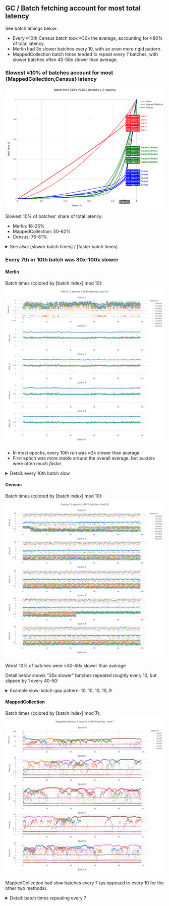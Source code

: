 ## GC / Batch fetching account for most total latency

See batch timings below:
- Every ≈10th Census batch took ≈30x the average, accounting for ≈80% of total latency.
- Merlin had 3x slower batches every 10, with an even more rigid pattern.
- MappedCollection batch times tended to repeat every 7 batches, with slower batches often 40-50x slower than average.

### Slowest ≈10% of batches account for most {MappedCollection,Census} latency

[![](screenshots/cdf.gif)](screenshots/)

Slowest 10% of batches' share of total latency:
- Merlin: 18-25%
- MappedCollection: 50-62%
- Census: 76-81%

<details><summary>See also: [slower batch times] / [faster batch times]</summary>

[![](screenshots/ratios.gif)](screenshots/)
</details>

### Every 7th or 10th batch was 30x-100x slower

#### Merlin
Batch times (colored by [batch index] mod 10):
[![](img/merlin_batches_mod10.png)](img/merlin_batches_mod10.png)

- In most epochs, every 10th run was ≈3x slower than average
- First epoch was more stable around the overall average, but `1mod10`s were often much *faster*.

<details><summary>Detail: every 10th batch slow</summary>

[![](img/merlin_batches_mod10_1200:1800.png)](img/merlin_batches_mod10_1200:1800.png)

The first epoch exhibited different "every 10th batch" periodicity.
</details>

#### Census
Batch times (colored by [batch index] mod 10):
[![](img/census_batches_mod10.png)](img/census_batches_mod10.png)

Worst 10% of batches were ≈30-40x slower than average

Detail below shows "30x slower" batches repeated roughly every 10, but slipped by 1 every 40-50:

<details><summary>Example slow-batch-gap pattern: 10, 10, 10, 10, 9</summary>

[![](img/census_batches_mod10_1200:1800.png)](img/census_batches_mod10_1200:1800.png)
</details>

#### MappedCollection
Batch times (colored by [batch index] mod **7**):
[![](img/mappedcollection_batches_mod7.png)](img/mappedcollection_batches_mod7.png)

MappedCollection had slow batches every 7 (as opposed to every 10 for the other two methods).

<details><summary>Detail: batch times repeating every 7</summary>

[![](img/mappedcollection_batches_mod7_1200:1800.png)](img/mappedcollection_batches_mod7_1200:1800.png)
</details>
